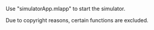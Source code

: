 Use "simulatorApp.mlapp" to start the simulator.

Due to copyright reasons, certain functions are excluded.
